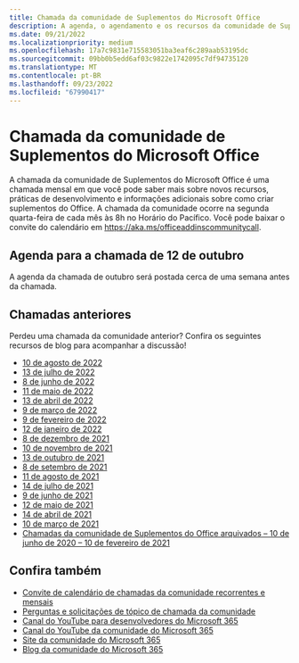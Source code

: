 ```yaml
---
title: Chamada da comunidade de Suplementos do Microsoft Office
description: A agenda, o agendamento e os recursos da comunidade de Suplementos mensais do Microsoft Office.
ms.date: 09/21/2022
ms.localizationpriority: medium
ms.openlocfilehash: 17a7c9831e715583051ba3eaf6c289aab53195dc
ms.sourcegitcommit: 09bb0b5edd6af03c9822e1742095c7df94735120
ms.translationtype: MT
ms.contentlocale: pt-BR
ms.lasthandoff: 09/23/2022
ms.locfileid: "67990417"
---
```

# <a name="microsoft-office-add-ins-community-call"></a>Chamada da comunidade de Suplementos do Microsoft Office

A chamada da comunidade de Suplementos do Microsoft Office é uma chamada mensal em que você pode saber mais sobre novos recursos, práticas de desenvolvimento e informações adicionais sobre como criar suplementos do Office. A chamada da comunidade ocorre na segunda quarta-feira de cada mês às 8h no Horário do Pacífico. Você pode baixar o convite do calendário em https://aka.ms/officeaddinscommunitycall.

## <a name="agenda-for-october-12th-call"></a>Agenda para a chamada de 12 de outubro

A agenda da chamada de outubro será postada cerca de uma semana antes da chamada.

## <a name="previous-calls"></a>Chamadas anteriores

Perdeu uma chamada da comunidade anterior? Confira os seguintes recursos de blog para acompanhar a discussão!

- [10 de agosto de 2022](https://pnp.github.io/blog/office-add-ins-community-call/2022-08-10/)
- [13 de julho de 2022](https://pnp.github.io/blog/office-add-ins-community-call/2022-07-13/)
- [8 de junho de 2022](https://pnp.github.io/blog/office-add-ins-community-call/2022-06-08/)
- [11 de maio de 2022](https://pnp.github.io/blog/office-add-ins-community-call/2022-05-11/)
- [13 de abril de 2022](https://pnp.github.io/blog/office-add-ins-community-call/2022-04-13/)
- [9 de março de 2022](https://pnp.github.io/blog/office-add-ins-community-call/office-add-ins-community-call-march-9-2022/)
- [9 de fevereiro de 2022](https://pnp.github.io/blog/office-add-ins-community-call/office-add-ins-community-call-february-9-2022/)
- [12 de janeiro de 2022](https://pnp.github.io/blog/office-add-ins-community-call/office-add-ins-community-call-january-12-2022/)
- [8 de dezembro de 2021](https://pnp.github.io/blog/office-add-ins-community-call/office-add-ins-community-call-december-8-2021/)
- [10 de novembro de 2021](https://pnp.github.io/blog/office-add-ins-community-call/office-add-ins-community-call-november-10-2021/)
- [13 de outubro de 2021](https://pnp.github.io/blog/office-add-ins-community-call/office-add-ins-community-call-october-13-2021/)
- [8 de setembro de 2021](https://pnp.github.io/blog/office-add-ins-community-call/office-add-ins-community-call-september-8-2021/)
- [11 de agosto de 2021](https://pnp.github.io/blog/office-add-ins-community-call/office-add-ins-community-call-august-2021/)
- [14 de julho de 2021](https://pnp.github.io/blog/office-add-ins-community-call/office-add-ins-community-call-july-2021/)
- [9 de junho de 2021](https://pnp.github.io/blog/office-add-ins-community-call/office-add-ins-community-call-june-2021/)
- [12 de maio de 2021](https://pnp.github.io/blog/office-add-ins-community-call/office-add-ins-community-call-may-2021/)
- [14 de abril de 2021](https://pnp.github.io/blog/office-add-ins-community-call/office-add-ins-community-call-april-14-2021/)
- [10 de março de 2021](https://pnp.github.io/blog/office-add-ins-community-call/office-add-ins-community-call-march-10-2021/)
- [Chamadas da comunidade de Suplementos do Office arquivados – 10 de junho de 2020 – 10 de fevereiro de 2021](https://cdn.graph.office.net/prod/office/Office-Add-ins-Community-Call-Archive.pdf)

## <a name="see-also"></a>Confira também

- [Convite de calendário de chamadas da comunidade recorrentes e mensais](https://aka.ms/officeaddinscommunitycall)
- [Perguntas e solicitações de tópico de chamada da comunidade](https://aka.ms/officeaddinsform)
- [Canal do YouTube para desenvolvedores do Microsoft 365](https://aka.ms/m365devyoutube)
- [Canal do YouTube da comunidade do Microsoft 365](https://aka.ms/m365pnp/videos)
- [Site da comunidade do Microsoft 365](https://aka.ms/m365pnp/community)
- [Blog da comunidade do Microsoft 365](https://aka.ms/m365pnp/community/blog)
